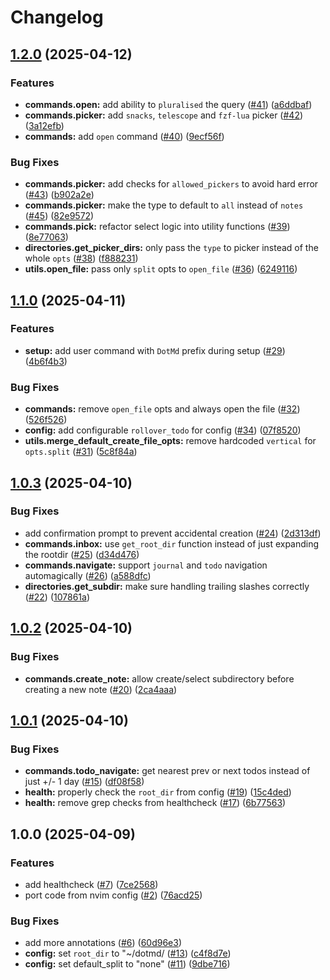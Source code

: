 # Changelog

## [1.2.0](https://github.com/y3owk1n/dotmd.nvim/compare/v1.1.0...v1.2.0) (2025-04-12)


### Features

* **commands.open:** add ability to `pluralised` the query ([#41](https://github.com/y3owk1n/dotmd.nvim/issues/41)) ([a6ddbaf](https://github.com/y3owk1n/dotmd.nvim/commit/a6ddbaf54c3ae90e383f1d2d73d8dda94d1c11ea))
* **commands.picker:** add `snacks`, `telescope` and `fzf-lua` picker ([#42](https://github.com/y3owk1n/dotmd.nvim/issues/42)) ([3a12efb](https://github.com/y3owk1n/dotmd.nvim/commit/3a12efb691a73999637c7d27d2507779b46243bc))
* **commands:** add `open` command ([#40](https://github.com/y3owk1n/dotmd.nvim/issues/40)) ([9ecf56f](https://github.com/y3owk1n/dotmd.nvim/commit/9ecf56f9fd3a9ed4d6e62f74c8adde607d5d59bd))


### Bug Fixes

* **commands.picker:** add checks for `allowed_pickers` to avoid hard error ([#43](https://github.com/y3owk1n/dotmd.nvim/issues/43)) ([b902a2e](https://github.com/y3owk1n/dotmd.nvim/commit/b902a2e3c82471efd20123bd510f62e04e7767e6))
* **commands.picker:** make the type to default to `all` instead of `notes` ([#45](https://github.com/y3owk1n/dotmd.nvim/issues/45)) ([82e9572](https://github.com/y3owk1n/dotmd.nvim/commit/82e95724762a0c90ad27892f3162711d8301b119))
* **commands.pick:** refactor select logic into utility functions ([#39](https://github.com/y3owk1n/dotmd.nvim/issues/39)) ([8e77063](https://github.com/y3owk1n/dotmd.nvim/commit/8e77063741071e625506c92b99b654e6c797da36))
* **directories.get_picker_dirs:** only pass the `type` to picker instead of the whole `opts` ([#38](https://github.com/y3owk1n/dotmd.nvim/issues/38)) ([f888231](https://github.com/y3owk1n/dotmd.nvim/commit/f888231a183db9dcb85c119b7446442932246d1f))
* **utils.open_file:** pass only `split` opts to `open_file` ([#36](https://github.com/y3owk1n/dotmd.nvim/issues/36)) ([6249116](https://github.com/y3owk1n/dotmd.nvim/commit/6249116f6b55135e0b8372be8f7409d464126cd6))

## [1.1.0](https://github.com/y3owk1n/dotmd.nvim/compare/v1.0.3...v1.1.0) (2025-04-11)


### Features

* **setup:** add user command with `DotMd` prefix during setup ([#29](https://github.com/y3owk1n/dotmd.nvim/issues/29)) ([4b6f4b3](https://github.com/y3owk1n/dotmd.nvim/commit/4b6f4b3df12ff2f89aedebc56e601e48b2732e10))


### Bug Fixes

* **commands:** remove `open_file` opts and always open the file ([#32](https://github.com/y3owk1n/dotmd.nvim/issues/32)) ([526f526](https://github.com/y3owk1n/dotmd.nvim/commit/526f52697f755f1694fc6ae41ad60a6ac8abc55d))
* **config:** add configurable `rollover_todo` for config ([#34](https://github.com/y3owk1n/dotmd.nvim/issues/34)) ([07f8520](https://github.com/y3owk1n/dotmd.nvim/commit/07f8520fac44d18ae909394fef823090309e0ee2))
* **utils.merge_default_create_file_opts:** remove hardcoded `vertical` for `opts.split` ([#31](https://github.com/y3owk1n/dotmd.nvim/issues/31)) ([5c8f84a](https://github.com/y3owk1n/dotmd.nvim/commit/5c8f84ac7d958214260062156de3d949994f8cfd))

## [1.0.3](https://github.com/y3owk1n/dotmd.nvim/compare/v1.0.2...v1.0.3) (2025-04-10)


### Bug Fixes

* add confirmation prompt to prevent accidental creation ([#24](https://github.com/y3owk1n/dotmd.nvim/issues/24)) ([2d313df](https://github.com/y3owk1n/dotmd.nvim/commit/2d313df5130da827fa50e4dc25c178452638553b))
* **commands.inbox:** use `get_root_dir` function instead of just expanding the rootdir ([#25](https://github.com/y3owk1n/dotmd.nvim/issues/25)) ([d34d476](https://github.com/y3owk1n/dotmd.nvim/commit/d34d47636cf403da6a99d890857d7dbc6c500aa6))
* **commands.navigate:** support `journal` and `todo` navigation automagically ([#26](https://github.com/y3owk1n/dotmd.nvim/issues/26)) ([a588dfc](https://github.com/y3owk1n/dotmd.nvim/commit/a588dfce8a3d0db4a3bfebe2405f2f0e3c5796f8))
* **directories.get_subdir:** make sure handling trailing slashes correctly ([#22](https://github.com/y3owk1n/dotmd.nvim/issues/22)) ([107861a](https://github.com/y3owk1n/dotmd.nvim/commit/107861ac0d21596d42398fdd772c07b619ef6e94))

## [1.0.2](https://github.com/y3owk1n/dotmd.nvim/compare/v1.0.1...v1.0.2) (2025-04-10)


### Bug Fixes

* **commands.create_note:** allow create/select subdirectory before creating a new note ([#20](https://github.com/y3owk1n/dotmd.nvim/issues/20)) ([2ca4aaa](https://github.com/y3owk1n/dotmd.nvim/commit/2ca4aaa0bd6da1c258968d76d0977ff48302b04f))

## [1.0.1](https://github.com/y3owk1n/dotmd.nvim/compare/v1.0.0...v1.0.1) (2025-04-10)


### Bug Fixes

* **commands.todo_navigate:** get nearest prev or next todos instead of just +/- 1 day ([#15](https://github.com/y3owk1n/dotmd.nvim/issues/15)) ([df08f58](https://github.com/y3owk1n/dotmd.nvim/commit/df08f58bf6931fd57d8fecf6d14477dbbde6614e))
* **health:** properly check the `root_dir` from config ([#19](https://github.com/y3owk1n/dotmd.nvim/issues/19)) ([15c4ded](https://github.com/y3owk1n/dotmd.nvim/commit/15c4ded2168aa933dbaf5b5ef883b460360824dc))
* **health:** remove grep checks from healthcheck ([#17](https://github.com/y3owk1n/dotmd.nvim/issues/17)) ([6b77563](https://github.com/y3owk1n/dotmd.nvim/commit/6b77563d22cdeac0812b69d633e00e036ae99246))

## 1.0.0 (2025-04-09)


### Features

* add healthcheck ([#7](https://github.com/y3owk1n/dotmd.nvim/issues/7)) ([7ce2568](https://github.com/y3owk1n/dotmd.nvim/commit/7ce25687a33bbaa1f2f388eca0df36f402e51a55))
* port code from nvim config ([#2](https://github.com/y3owk1n/dotmd.nvim/issues/2)) ([76acd25](https://github.com/y3owk1n/dotmd.nvim/commit/76acd25f26fbca622569817fb381b9d2dfe6909b))


### Bug Fixes

* add more annotations ([#6](https://github.com/y3owk1n/dotmd.nvim/issues/6)) ([60d96e3](https://github.com/y3owk1n/dotmd.nvim/commit/60d96e3f8e743c6ba8e6826c0d293a2c5ad167b5))
* **config:** set `root_dir` to "~/dotmd/ ([#13](https://github.com/y3owk1n/dotmd.nvim/issues/13)) ([c4f8d7e](https://github.com/y3owk1n/dotmd.nvim/commit/c4f8d7e796c6a09681746d33e1cc547e6e2a4cb0))
* **config:** set default_split to "none" ([#11](https://github.com/y3owk1n/dotmd.nvim/issues/11)) ([9dbe716](https://github.com/y3owk1n/dotmd.nvim/commit/9dbe716f7f7fefe1c7b5970999ef8cbd7887ce80))

